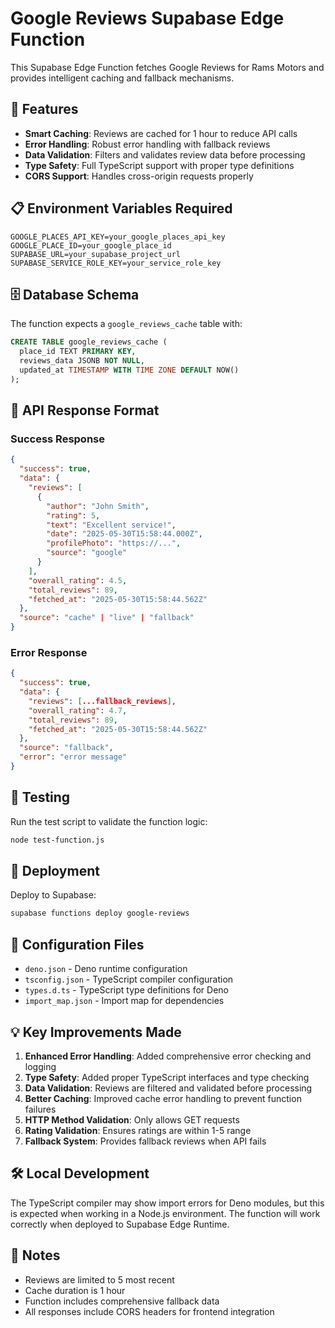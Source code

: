 # Google Reviews Supabase Edge Function

This Supabase Edge Function fetches Google Reviews for Rams Motors and provides intelligent caching and fallback mechanisms.

## 🎯 Features

- **Smart Caching**: Reviews are cached for 1 hour to reduce API calls
- **Error Handling**: Robust error handling with fallback reviews
- **Data Validation**: Filters and validates review data before processing
- **Type Safety**: Full TypeScript support with proper type definitions
- **CORS Support**: Handles cross-origin requests properly

## 📋 Environment Variables Required

```env
GOOGLE_PLACES_API_KEY=your_google_places_api_key
GOOGLE_PLACE_ID=your_google_place_id
SUPABASE_URL=your_supabase_project_url
SUPABASE_SERVICE_ROLE_KEY=your_service_role_key
```

## 🗄️ Database Schema

The function expects a `google_reviews_cache` table with:

```sql
CREATE TABLE google_reviews_cache (
  place_id TEXT PRIMARY KEY,
  reviews_data JSONB NOT NULL,
  updated_at TIMESTAMP WITH TIME ZONE DEFAULT NOW()
);
```

## 🔄 API Response Format

### Success Response
```json
{
  "success": true,
  "data": {
    "reviews": [
      {
        "author": "John Smith",
        "rating": 5,
        "text": "Excellent service!",
        "date": "2025-05-30T15:58:44.000Z",
        "profilePhoto": "https://...",
        "source": "google"
      }
    ],
    "overall_rating": 4.5,
    "total_reviews": 89,
    "fetched_at": "2025-05-30T15:58:44.562Z"
  },
  "source": "cache" | "live" | "fallback"
}
```

### Error Response
```json
{
  "success": true,
  "data": {
    "reviews": [...fallback_reviews],
    "overall_rating": 4.7,
    "total_reviews": 89,
    "fetched_at": "2025-05-30T15:58:44.562Z"
  },
  "source": "fallback",
  "error": "error message"
}
```

## 🧪 Testing

Run the test script to validate the function logic:

```bash
node test-function.js
```

## 🚀 Deployment

Deploy to Supabase:

```bash
supabase functions deploy google-reviews
```

## 🔧 Configuration Files

- `deno.json` - Deno runtime configuration
- `tsconfig.json` - TypeScript compiler configuration
- `types.d.ts` - TypeScript type definitions for Deno
- `import_map.json` - Import map for dependencies

## 💡 Key Improvements Made

1. **Enhanced Error Handling**: Added comprehensive error checking and logging
2. **Type Safety**: Added proper TypeScript interfaces and type checking
3. **Data Validation**: Reviews are filtered and validated before processing
4. **Better Caching**: Improved cache error handling to prevent function failures
5. **HTTP Method Validation**: Only allows GET requests
6. **Rating Validation**: Ensures ratings are within 1-5 range
7. **Fallback System**: Provides fallback reviews when API fails

## 🛠️ Local Development

The TypeScript compiler may show import errors for Deno modules, but this is expected when working in a Node.js environment. The function will work correctly when deployed to Supabase Edge Runtime.

## 📝 Notes

- Reviews are limited to 5 most recent
- Cache duration is 1 hour
- Function includes comprehensive fallback data
- All responses include CORS headers for frontend integration
